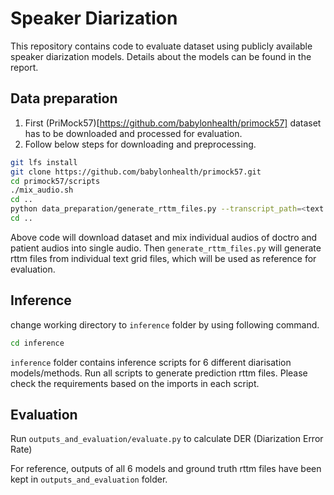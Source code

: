 # Speaker Diarization

This repository contains code to evaluate dataset using publicly available speaker diarization models. Details about the models can be found in the report.

## Data preparation

1. First (PriMock57)[https://github.com/babylonhealth/primock57] dataset has to be downloaded and processed for evaluation.
2. Follow below steps for downloading and preprocessing.

```bash
git lfs install
git clone https://github.com/babylonhealth/primock57.git
cd primock57/scripts
./mix_audio.sh
cd ..
python data_preparation/generate_rttm_files.py --transcript_path=<text grids path> --output_path=<output rttm path>
cd ..
```
Above code will download dataset and mix individual audios of doctro and patient audios into single audio. Then `generate_rttm_files.py` will generate rttm files from individual text grid files, which will be used as reference for evaluation.

## Inference

change working directory to `inference` folder by using following command.
```bash
cd inference
```
`inference` folder contains inference scripts for 6 different diarisation models/methods. Run all scripts to generate prediction rttm files. Please check the requirements based on the imports in each script.

## Evaluation

Run `outputs_and_evaluation/evaluate.py` to calculate DER (Diarization Error Rate)

For reference, outputs of all 6 models and ground truth rttm files have been kept in `outputs_and_evaluation` folder.